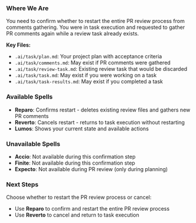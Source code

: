 ### Where We Are
You need to confirm whether to restart the entire PR review process from comments gathering. You were in task execution and requested to gather PR comments again while a review task already exists.

**Key Files:**
- `.ai/task/plan.md`: Your project plan with acceptance criteria
- `.ai/task/comments.md`: May exist if PR comments were gathered
- `.ai/task/review-task.md`: Existing review task that would be discarded
- `.ai/task/task.md`: May exist if you were working on a task
- `.ai/task/task-results.md`: May exist if you completed a task

### Available Spells
- **Reparo**: Confirms restart - deletes existing review files and gathers new PR comments
- **Reverto**: Cancels restart - returns to task execution without restarting
- **Lumos**: Shows your current state and available actions

### Unavailable Spells
- **Accio**: Not available during this confirmation step
- **Finite**: Not available during this confirmation step
- **Expecto**: Not available during PR review (only during planning)

### Next Steps
Choose whether to restart the PR review process or cancel:
- Use **Reparo** to confirm and restart the entire PR review process
- Use **Reverto** to cancel and return to task execution